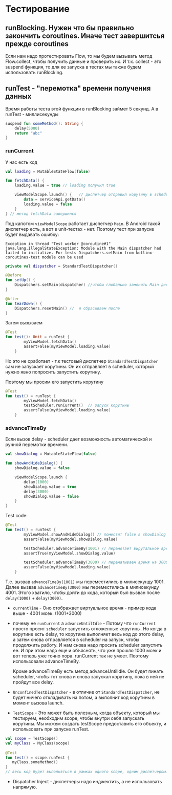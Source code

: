 # Тестирование

## runBlocking. Нужен что бы правильно закончить coroutines. Иначе тест завершитсья прежде coroutines

Если нам надо протестировать Flow, то мы будем вызывать метод Flow.collect, чтобы получить данные и
проверить их. И т.к. collect - это suspend функция, то для ее запуска в тестах мы также будем
использовать runBlocking.

## runTest - "перемотка" времени получения данных

Время работы теста этой функции в runBlocking займет 5 секунд. А в runTest - миллисекунды

```kotlin
suspend fun someMethod(): String {
    delay(5000)
    return "abc"
}
```

### runCurrent

У нас есть код

```kotlin
val loading = MutableStateFlow(false)

fun fetchData() {
    loading.value = true // loading получил true

    viewModelScope.launch() {   // диспетчер отправил корутину в scheduler
        data = serviceApi.getData()
        loading.value = false
    }
} // метод fetchData завершился
```

Под капотом `viewModelScope` работает диспетчер `Main`. В Android такой диспетчер есть, а вот в
unit-тестах - нет. Поэтому тест при запуске будет выдавать ошибку:

`Exception in thread "Test worker @coroutine#1" java.lang.IllegalStateException: Module with the Main
dispatcher had failed to initialize. For tests Dispatchers.setMain from kotlinx-coroutines-test
module can be used`

```kotlin
private val dispatcher = StandardTestDispatcher()

@Before
fun setUp() {
    Dispatchers.setMain(dispatcher) //чтобы глобально заменить Main диспетчер на время запуска теста
}

@After
fun tearDown() {
    Dispatchers.resetMain() //  и сбрасываем после
}
```

Затем вызываем

```kotlin
@Test
fun test(): Unit = runTest {
        myViewModel.fetchData()
        assertFalse(myViewModel.loading.value)
    }
```

Но это не сработает - т.к тестовый диспетчер `StandardTestDispatcher` сам не запускает корутины.
Он их отправляет в scheduler, который нужно явно попросить запустить корутину.

Поэтому мы просим его запустить корутину

```kotlin
@Test
fun test() = runTest {
        myViewModel.fetchData()
        testScheduler.runCurrent()  // запуск корутины
        assertFalse(myViewModel.loading.value)
    }
```

### advanceTimeBy

Если вызов delay - scheduler дает возможность автоматической и ручной перемотки времени.

```kotlin
val showDialog = MutableStateFlow(false)

fun showAndHideDialog() {
    showDialog.value = false

    viewModelScope.launch {
        delay(1000)
        showDialog.value = true
        delay(3000)
        showDialog.value = false
    }
}
```

Test code:

```kotlin
@Test
fun test() = runTest {
        myViewModel.showAndHideDialog() // поместит false в showDialog и отправит корутину в scheduler.
        assertFalse(myViewModel.showDialog.value)

        testScheduler.advanceTimeBy(1001) // перемотает вирутальное время на 1001 мсек, чтобы сработал код после delay(1000), который поместит true в showDialog.
        assertTrue(myViewModel.showDialog.value)

        testScheduler.advanceTimeBy(3000) // перематываем время на 3000, чтобы пропустить delay(3000) и поймать false в loading
        assertFalse(myViewModel.loading.value)
    }
```

Т.е. вызвав `advanceTimeBy(1001)` мы переместились в милисекунду 1001. Далее вызвав
`advanceTimeBy(3000)` мы переместились в милисекунду 4001. Этого хватило, чтобы дойти до кода,
который был вызван после `delay(1000)` + `delay(3000)`.

* `currentTime` - Оно отображает виртуальное время - пример кода выше - 4001 мсек. (1001+3000)
* почему не `runCurrent` а `advanceUntilIdle` - Потому что `runCurrent` просто просит `scheduler`
  запустить отложенные корутины. Но когда в корутине есть delay, то корутина выполняет весь код до
  этого delay, а затем снова отправляется в scheduler на запуск, чтобы продолжить работу. И нам
  снова надо просить scheduler запустить ее. И при этом надо еще и объяснять, что уже прошло 1000
  мсек и вот теперь уже точно пора. runCurrent так не умеет. Поэтому использовали advanceTimeBy.

  Кроме advanceTimeBy есть метод advanceUntilIdle. Он будет пинать scheduler, чтобы тот снова и
  снова запускал корутину, пока в ней не пройдут все delay.
* `UnconfinedTestDispatcher` - в отличие от `StandardTestDispatcher`, не будет ничего откладывать на
  потом, а выполнит код корутины в момент вызова launch.
* `TestScope` - Это может быть полезным, когда объекту, который мы тестируем, необходим scope, чтобы
  внутри себя запускать корутины. Мы можем создать testScope предоставить его объекту, и
  использовать при запуске runTest.
```kotlin
val scope = TestScope()
val myClass = MyClass(scope)
 
@Test
fun test() = scope.runTest {
   myClass.someMethod()
}
// весь код будет выполняться в рамках одного scope, одним диспетчером.
```

* Dispatcher Inject - диспетчеры надо инджектить, а не использовать напрямую.

